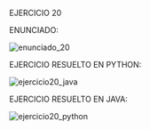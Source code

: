 EJERCICIO 20

ENUNCIADO:

![enunciado_20](https://github.com/user-attachments/assets/9a0ee10f-c273-49b9-a905-d25a0129e3ba)

EJERCICIO RESUELTO EN PYTHON:

![ejercicio20_java](https://github.com/user-attachments/assets/aa00c19b-1ae7-476e-8308-69b1bbeb0388)

EJERCICIO RESUELTO EN JAVA:

![ejercicio20_python](https://github.com/user-attachments/assets/91bb42e6-f7af-4920-a475-39821133301d)




